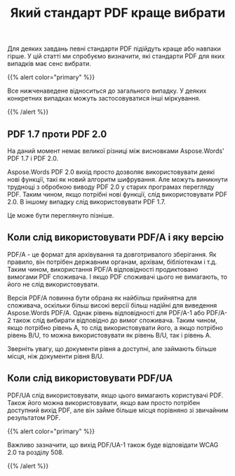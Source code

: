 ﻿---
title: Який стандарт PDF краще вибрати
second_title: Aspose.Words для C++
articleTitle: Який стандарт PDF краще вибрати
linktitle: Який стандарт PDF краще вибрати
description: "Виберіть найкращий стандарт PDF для експорту результату завдання програмування в C++. Який стандарт PDF краще– PDF 1.7, PDF 2.0, PDF/A-1, PDF/A-2, або PDF/UA."
type: docs
weight: 37
url: /uk/cpp/which-pdf-standard-is-better-to-choose/
timestamp: 2024-01-27-14-07-04
---

Для деяких завдань певні стандарти PDF підійдуть краще або навпаки гірше. У цій статті ми спробуємо визначити, які стандарти PDF для яких випадків має сенс вибрати.

{{% alert color="primary" %}}

Все нижченаведене відноситься до загального випадку. У деяких конкретних випадках можуть застосовуватися інші міркування.

{{% /alert %}}

## PDF 1.7 проти PDF 2.0

На даний момент немає великої різниці між висновками Aspose.Words' PDF 1.7 і PDF 2.0.

Aspose.Words PDF 2.0 вихід просто дозволяє використовувати деякі нові функції, такі як новий алгоритм шифрування. Але можуть виникнути труднощі з обробкою виводу PDF 2.0 у старих програмах перегляду PDF. Таким чином, якщо потрібні нові функції, слід використовувати PDF 2.0. В іншому випадку слід використовувати PDF 1.7.

Це може бути переглянуто пізніше.

## Коли слід використовувати PDF/A і яку версію

PDF/A - це формат для архівування та довготривалого зберігання. Як правило, він потрібен державним органам, архівам, бібліотекам і т.д. Таким чином, використання PDF/A відповідності продиктовано вимогами PDF споживача. І якщо PDF споживачі цього не вимагають, то його не слід використовувати.

Версія PDF/A повинна бути обрана як найбільш прийнятна для споживача, оскільки більш високі версії більш надійні для виведення Aspose.Words PDF/A. Однак рівень відповідності для PDF/A-1 або PDF/A-2 також слід вибирати відповідно до вимог споживача. Таким чином, якщо потрібно рівень A, то слід використовувати його, а якщо потрібно рівень B/U, то можна використовувати як рівень B/U, так і рівень A.

Зверніть увагу, що документи рівня a доступні, але займають більше місця, ніж документи рівня B/U.

## Коли слід використовувати PDF/UA

PDF/UA слід використовувати, якщо цього вимагають користувачі PDF. Також його можна використовувати, якщо вам просто потрібен доступний вихід PDF, але він займе більше місця порівняно зі звичайним результатом PDF.

{{% alert color="primary" %}}

Важливо зазначити, що вихід PDF/UA-1 також буде відповідати WCAG 2.0 та розділу 508.

{{% /alert %}}
